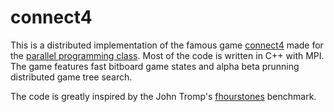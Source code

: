 # connect4

This is a distributed implementation of the famous game
[connect4](http://en.wikipedia.org/wiki/Connect_Four) made for the [parallel
programming class](http://www.fer.unizg.hr/en/course/parpro). Most of the code
is written in C++ with MPI. The game features fast bitboard game states
and alpha beta prunning distributed game tree search.

The code is greatly inspired by the John Tromp's
[fhourstones](https://github.com/qu1j0t3/fhourstones) benchmark.
